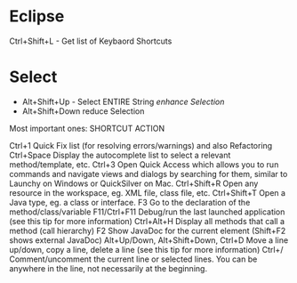 Eclipse
=======
Ctrl+Shift+L - Get list of Keybaord Shortcuts

# Select
- Alt+Shift+Up - Select ENTIRE String *enhance Selection*
- Alt+Shift+Down reduce Selection


Most important ones:
SHORTCUT	ACTION

Ctrl+1	Quick Fix list (for resolving errors/warnings) and also Refactoring
Ctrl+Space	Display the autocomplete list to select a relevant method/template, etc.
Ctrl+3	Open Quick Access which allows you to run commands and navigate views and dialogs by searching for them, similar to Launchy on Windows or QuickSilver on Mac.
Ctrl+Shift+R	Open any resource in the workspace, eg. XML file, class file, etc.
Ctrl+Shift+T	Open a Java type, eg. a class or interface.
F3	Go to the declaration of the method/class/variable
F11/Ctrl+F11	Debug/run the last launched application (see this tip for more information)
Ctrl+Alt+H	Display all methods that call a method (call hierarchy)
F2	Show JavaDoc for the current element (Shift+F2 shows external JavaDoc)
Alt+Up/Down, Alt+Shift+Down, Ctrl+D	Move a line up/down, copy a line, delete a line (see this tip for more information)
Ctrl+/	Comment/uncomment the current line or selected lines. You can be anywhere in the line, not necessarily at the beginning.